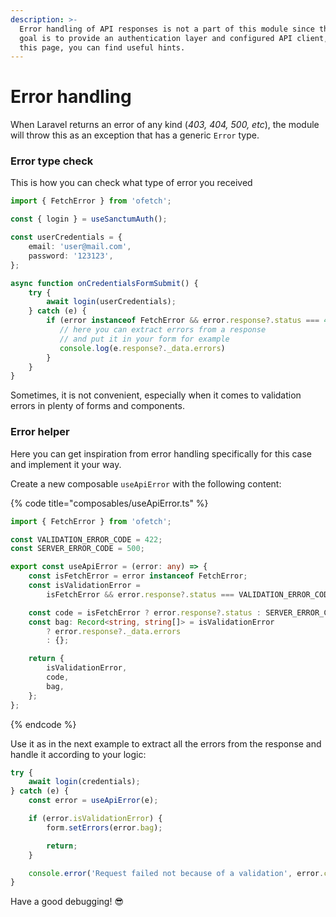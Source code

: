 ```yaml
---
description: >-
  Error handling of API responses is not a part of this module since the main
  goal is to provide an authentication layer and configured API client, but on
  this page, you can find useful hints.
---
```


# Error handling

When Laravel returns an error of any kind (_403, 404, 500, etc_), the module will throw this as an exception that has a generic `Error` type.&#x20;

### Error type check

This is how you can check what type of error you received

```typescript
import { FetchError } from 'ofetch';

const { login } = useSanctumAuth();

const userCredentials = {
    email: 'user@mail.com',
    password: '123123',
};

async function onCredentialsFormSubmit() {
    try {
        await login(userCredentials);
    } catch (e) {
        if (error instanceof FetchError && error.response?.status === 422) {
           // here you can extract errors from a response 
           // and put it in your form for example
           console.log(e.response?._data.errors)
        }
    }
}
```

Sometimes, it is not convenient, especially when it comes to validation errors in plenty of forms and components.&#x20;

### Error helper

Here you can get inspiration from error handling specifically for this case and implement it your way.

Create a new composable `useApiError` with the following content:

{% code title="composables/useApiError.ts" %}
```typescript
import { FetchError } from 'ofetch';

const VALIDATION_ERROR_CODE = 422;
const SERVER_ERROR_CODE = 500;

export const useApiError = (error: any) => {
    const isFetchError = error instanceof FetchError;
    const isValidationError =
        isFetchError && error.response?.status === VALIDATION_ERROR_CODE;

    const code = isFetchError ? error.response?.status : SERVER_ERROR_CODE;
    const bag: Record<string, string[]> = isValidationError
        ? error.response?._data.errors
        : {};

    return {
        isValidationError,
        code,
        bag,
    };
};
```
{% endcode %}

Use it as in the next example to extract all the errors from the response and handle it according to your logic:

```typescript
try {
    await login(credentials);
} catch (e) {
    const error = useApiError(e);

    if (error.isValidationError) {
        form.setErrors(error.bag);

        return;
    }

    console.error('Request failed not because of a validation', error.code);
}
```

Have a good debugging! 😎
